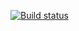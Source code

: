 [![Build status](https://ci.appveyor.com/api/projects/status/d06cex792uedyn6c?svg=true)](https://ci.appveyor.com/project/JaneGame/homeworkauto5)